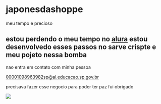 # japonesdashoppe

meu tempo e precioso 

estou perdendo o meu tempo no [alura](https)
estou desenvolvedo esses passos no sarve crispte
e meu pojeto nessa bomba
-
nao entra em contato com minha pessoa 

00001098963982sp@al.educacao.sp.gov.br

precisava fazer esse negocio para poder ter paz fui obrigado

![](https://media1.tenor.com/m/s_olIsL6mxAAAAAC/skeleton-bad-to-the-bone.gif
)

